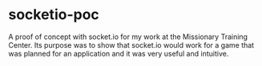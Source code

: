 # socketio-poc
A proof of concept with socket.io for my work at the Missionary Training Center. Its purpose was to show that socket.io would work for a game that was planned for an application and it was very useful and intuitive.
